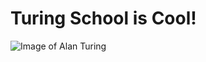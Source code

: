 # Turing School is Cool!

![Image of Alan Turing](https://upload.wikimedia.org/wikipedia/commons/a/a1/Alan_Turing_Aged_16.jpg)
